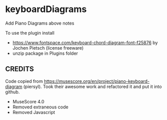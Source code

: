 # keyboardDiagrams

Add Piano Diagrams above notes

To use the plugin install

* https://www.fontspace.com/keyboard-chord-diagram-font-f25876 by Jochen Pietsch (license freeware)
* unzip package in Plugins folder

## CREDITS

Code copied from https://musescore.org/en/project/piano-keyboard-diagram (piersyl).  Took their awesome work
and refactored it and put it into github.

* MuseScore 4.0
* Removed extraneous code
* Removed Javascript
 
